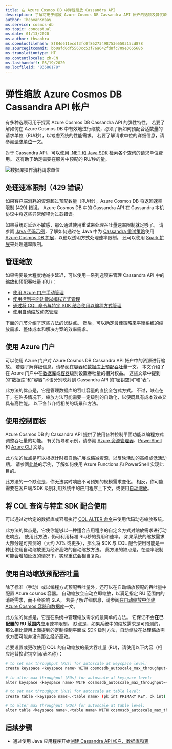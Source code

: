 ```yaml
---
title: 在 Azure Cosmos DB 中弹性缩放 Cassandra API
description: 了解可用于缩放 Azure Cosmos DB Cassandra API 帐户的选项及其优缺点
author: TheovanKraay
ms.service: cosmos-db
ms.topic: conceptual
ms.date: 01/13/2020
ms.author: thvankra
ms.openlocfilehash: 8f84d611ecdf3fc0f86273498753e550315cd878
ms.sourcegitcommit: bb0afd0df5563cc53f76a642fd8fc709e366568b
ms.translationtype: HT
ms.contentlocale: zh-CN
ms.lasthandoff: 05/19/2020
ms.locfileid: "83586178"
---
```

# <a name="elastically-scale-an-azure-cosmos-db-cassandra-api-account"></a>弹性缩放 Azure Cosmos DB Cassandra API 帐户

有多种选项可用于探索 Azure Cosmos DB Cassandra API 的弹性特性。 若要了解如何在 Azure Cosmos DB 中有效地进行缩放，必须了解如何预配合适数量的请求单位（RU/秒），以考虑系统的性能需求。 若要了解请求单位的详细信息，请参阅[请求单位](request-units.md)一文。 

对于 Cassandra API，可以使用 [.NET 和 Java SDK](https://docs.microsoft.com/azure/cosmos-db/find-request-unit-charge#cassandra-api) 检索各个查询的请求单位费用。 这有助于确定需要在服务中预配的 RU/秒的量。

![数据库操作消耗请求单位](./media/request-units/request-units.png)

## <a name="handling-rate-limiting-429-errors"></a>处理速率限制（429 错误）

如果客户端消耗的资源超过预配数量（RU/秒），Azure Cosmos DB 将返回速率限制 (429) 错误。 Azure Cosmos DB 中的 Cassandra API 在 Cassandra 本机协议中将这些异常解释为过载错误。 

如果系统对延迟不敏感，那么通过使用重试来处理吞吐量速率限制就足够了。 请参阅 [Java 代码示例](https://github.com/Azure-Samples/azure-cosmos-cassandra-java-retry-sample)，了解如何通过在 Java 中为 [ Cassandra 重试策略](https://docs.datastax.com/en/developer/java-driver/4.4/manual/core/retries/)使用 [Azure Cosmos DB 扩展](https://github.com/Azure/azure-cosmos-cassandra-extensions)，以便以透明方式处理速率限制。 还可以使用 [Spark 扩展](https://mvnrepository.com/artifact/com.microsoft.azure.cosmosdb/azure-cosmos-cassandra-spark-helper)来处理速率限制。

## <a name="manage-scaling"></a>管理缩放

如果需要最大程度地减少延迟，可以使用一系列选项来管理 Cassandra API 中的缩放和预配吞吐量 (RU)：

* [使用 Azure 门户手动管理](#use-azure-portal)
* [使用控制平面功能以编程方式管理](#use-control-plane)
* [通过将 CQL 命令与特定 SDK 结合使用以编程方式管理](#use-cql-queries)
* [使用自动缩放动态管理](#use-autoscale)

下面的几节介绍了这些方法的优缺点。 然后，可以确定最佳策略来平衡系统的缩放需求、整体成本和解决方案的效率需求。

## <a name="use-the-azure-portal"></a><a id="use-azure-portal"></a>使用 Azure 门户

可以使用 Azure 门户对 Azure Cosmos DB Cassandra API 帐户中的资源进行缩放。 若要了解详细信息，请参阅[在容器和数据库上预配吞吐量](set-throughput.md)一文。 本文介绍了在 Azure 门户中在[数据库](set-throughput.md#set-throughput-on-a-database)或[容器](set-throughput.md#set-throughput-on-a-container)级别设置吞吐量的相对权益。 这些文章中提到的“数据库”和“容器”术语分别映射到 Cassandra API 的“密钥空间”和“表”。

此方法的优点是，它是管理数据库的吞吐容量的直接全包式方式。 不过，缺点在于，在许多情况下，缩放方法可能需要一定级别的自动化，以便既具有成本效益又具有高性能。 以下各节介绍相关的场景和方法。

## <a name="use-the-control-plane"></a><a id="use-control-plane"></a>使用控制面板

Azure Cosmos DB 的 Cassandra API 提供了使用各种控制平面功能以编程方式调整吞吐量的功能。 有关指导和示例，请参阅 [Azure 资源管理器](manage-cassandra-with-resource-manager.md)、[PowerShell](powershell-samples-cassandra.md) 和 [Azure CLI](cli-samples-cassandra.md) 文章。

此方法的优点是可以根据计时器自动扩展或缩减资源，以反映活动的高峰或低活动期。 请参阅[此处](https://github.com/Azure-Samples/azure-cosmos-throughput-scheduler)的示例，了解如何使用 Azure Functions 和 PowerShell 实现此目的。

此方法的一个缺点是，你无法实时响应不可预知的规模需求变化。 相反，你可能需要在客户端/SDK 级别利用系统中的应用程序上下文，或使用[自动缩放](provision-throughput-autoscale.md)。

## <a name="use-cql-queries-with-a-specific-sdk"></a><a id="use-cql-queries"></a>将 CQL 查询与特定 SDK 配合使用

可以通过对给定的数据库或容器执行 [CQL ALTER 命令](cassandra-support.md#keyspace-and-table-options)来使用代码动态缩放系统。

此方法的优点是，它使你能够以一种适合应用程序的自定义方式对缩放需求进行动态响应。 使用此方法，仍可利用标准 RU/秒的费用和速率。 如果系统的缩放需求大部分是可预测的（大约 70% 或更多），那么将 SDK 与 CQL 配合使用可能是一种比使用自动缩放更为经济高效的自动缩放方法。 此方法的缺点是，在速率限制可能会增加延迟的情况下，实现重试会相当复杂。

## <a name="use-autoscale-provisioned-throughput"></a><a id="use-autoscale"></a>使用自动缩放预配吞吐量

除了标准（手动）或以编程方式预配吞吐量外，还可以在自动缩放预配的吞吐量中配置 Azure cosmos 容器。 自动缩放会自动立即缩放，以满足指定 RU 范围内的消耗需求，而不会影响 SLA。 若要了解详细信息，请参阅[在自动缩放中创建 Azure Cosmos 容器和数据库](provision-throughput-autoscale.md)一文。

此方法的优点是，它是在系统中管理缩放需求的最简单的方法。 它保证不会**在已配置的 RU 范围内**应用速率限制。 缺点是，如果系统中的缩放需求是可预测的，那么相比使用上面提到的定制控制平面或 SDK 级别方法，自动缩放在处理缩放需求方面可能并没有那么经济高效。

若要设置或更改使用 CQL 的自动缩放的最大吞吐量 (RU)，请使用以下内容（相应地替换密钥空间/表名称）：

```Bash
# to set max throughput (RUs) for autoscale at keyspace level:
create keyspace <keyspace name> WITH cosmosdb_autoscale_max_throughput=5000;

# to alter max throughput (RUs) for autoscale at keyspace level:
alter keyspace <keyspace name> WITH cosmosdb_autoscale_max_throughput=4000;

# to set max throughput (RUs) for autoscale at table level:
create table <keyspace name>.<table name> (pk int PRIMARY KEY, ck int) WITH cosmosdb_autoscale_max_throughput=5000;

# to alter max throughput (RUs) for autoscale at table level:
alter table <keyspace name>.<table name> WITH cosmosdb_autoscale_max_throughput=4000;
```

## <a name="next-steps"></a>后续步骤

- 通过使用 Java 应用程序开始[创建 Cassandra API 帐户、数据库和表](create-cassandra-api-account-java.md)
